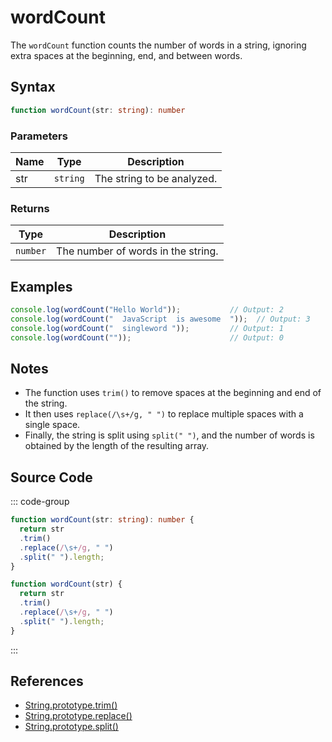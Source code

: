 # wordCount

The `wordCount` function counts the number of words in a string, ignoring extra spaces at the beginning, end, and between words.

## Syntax

```typescript
function wordCount(str: string): number
```

### Parameters

| Name  | Type     | Description                                          |
|-------|----------|----------------------------------------------------|
| str   | `string` | The string to be analyzed.                        |

### Returns

| Type    | Description                                      |
|---------|------------------------------------------------|
| `number` | The number of words in the string.     |

## Examples

```typescript
console.log(wordCount("Hello World"));           // Output: 2
console.log(wordCount("  JavaScript  is awesome  "));  // Output: 3
console.log(wordCount("  singleword "));         // Output: 1
console.log(wordCount(""));                      // Output: 0
```

## Notes

- The function uses `trim()` to remove spaces at the beginning and end of the string.
- It then uses `replace(/\s+/g, " ")` to replace multiple spaces with a single space.
- Finally, the string is split using `split(" ")`, and the number of words is obtained by the length of the resulting array.

## Source Code

::: code-group
```typescript
function wordCount(str: string): number {
  return str
  .trim()
  .replace(/\s+/g, " ")
  .split(" ").length;
}
```

```javascript
function wordCount(str) {
  return str
  .trim()
  .replace(/\s+/g, " ")
  .split(" ").length;
}
```
::: 

## References

- [String.prototype.trim()](https://developer.mozilla.org/en-US/docs/Web/JavaScript/Reference/Global_Objects/String/trim)
- [String.prototype.replace()](https://developer.mozilla.org/en-US/docs/Web/JavaScript/Reference/Global_Objects/String/replace)
- [String.prototype.split()](https://developer.mozilla.org/en-US/docs/Web/JavaScript/Reference/Global_Objects/String/split)
